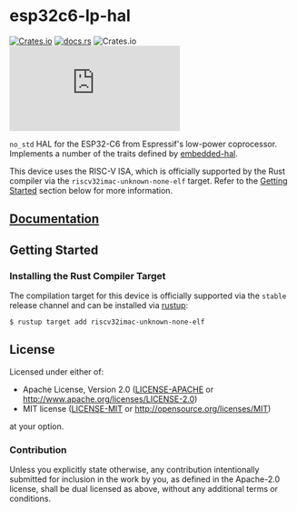 # esp32c6-lp-hal

[![Crates.io](https://img.shields.io/crates/v/esp32c6-lp-hal?labelColor=1C2C2E&color=C96329&logo=Rust&style=flat-square)](https://crates.io/crates/esp32c6-lp-hal)
[![docs.rs](https://img.shields.io/docsrs/esp32c6-lp-hal?labelColor=1C2C2E&color=C96329&logo=rust&style=flat-square)](https://docs.rs/esp32c6-lp-hal)
![Crates.io](https://img.shields.io/crates/l/esp32c6-lp-hal?labelColor=1C2C2E&style=flat-square)
[![Matrix](https://img.shields.io/matrix/esp-rs:matrix.org?label=join%20matrix&labelColor=1C2C2E&color=BEC5C9&logo=matrix&style=flat-square)](https://matrix.to/#/#esp-rs:matrix.org)

`no_std` HAL for the ESP32-C6 from Espressif's low-power coprocessor. Implements a number of the traits defined by [embedded-hal](https://github.com/rust-embedded/embedded-hal).

This device uses the RISC-V ISA, which is officially supported by the Rust compiler via the `riscv32imac-unknown-none-elf` target. Refer to the [Getting Started](#getting-started) section below for more information.

## [Documentation]

[documentation]: https://docs.rs/esp32c6-lp-hal/

## Getting Started

### Installing the Rust Compiler Target

The compilation target for this device is officially supported via the `stable` release channel and can be installed via [rustup](https://rustup.rs/):

```shell
$ rustup target add riscv32imac-unknown-none-elf
```

## License

Licensed under either of:

- Apache License, Version 2.0 ([LICENSE-APACHE](../LICENSE-APACHE) or http://www.apache.org/licenses/LICENSE-2.0)
- MIT license ([LICENSE-MIT](../LICENSE-MIT) or http://opensource.org/licenses/MIT)

at your option.

### Contribution

Unless you explicitly state otherwise, any contribution intentionally submitted for inclusion in
the work by you, as defined in the Apache-2.0 license, shall be dual licensed as above, without
any additional terms or conditions.
